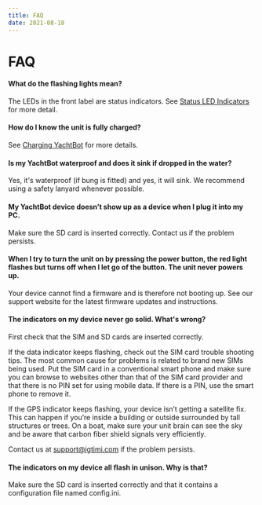 ```yaml
---
title: FAQ
date: 2021-08-18
---
```


# FAQ

#### What do the flashing lights mean?

The LEDs in the front label are status indicators. See [Status LED Indicators](../../YachtBot%20Products/YachtBot%20product%20family%20fundamentals/Status%20LED%20Indicators.md) for more detail.

#### How do I know the unit is fully charged?

See [Charging YachtBot](../../YachtBot%20Products/YachtBot%20product%20family%20fundamentals/Charging%20YachtBot%20and%20WindBot.md) for more details.

#### **Is my YachtBot waterproof and does it sink if dropped in the water?**

Yes, it's waterproof (if bung is fitted) and yes, it will sink. We recommend using a safety lanyard whenever possible.

#### **My YachtBot device doesn’t show up as a device when I plug it into my PC.**

Make sure the SD card is inserted correctly. Contact us if the problem persists.

#### **When I try to turn the unit on by pressing the power button, the red light flashes but turns off when I let go of the button. The unit never powers up.**

Your device cannot find a firmware and is therefore not booting up. See our support website for the latest firmware updates and instructions.

#### **The indicators on my device never go solid. What's wrong?**

First check that the SIM and SD cards are inserted correctly.

If the data indicator keeps flashing, check out the SIM card trouble shooting tips. The most common cause for problems is related to brand new SIMs being used. Put the SIM card in a conventional smart phone and make sure you can browse to websites other than that of the SIM card provider and that there is no PIN set for using mobile data. If there is a PIN, use the smart phone to remove it.

If the GPS indicator keeps flashing, your device isn’t getting a satellite fix. This can happen if you’re inside a building or outside surrounded by tall structures or trees. On a boat, make sure your unit brain can see the sky and be aware that carbon fiber shield signals very efficiently.

Contact us at support@igtimi.com if the problem persists.

#### **The indicators on my device all flash in unison. Why is that?**

Make sure the SD card is inserted correctly and that it contains a configuration file named config.ini.
